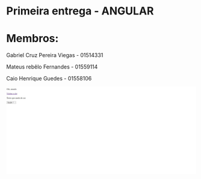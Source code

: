 # Primeira entrega - ANGULAR

# Membros:

Gabriel Cruz Pereira Viegas - 01514331

Mateus rebêlo Fernandes - 01559114

Caio Henrique Guedes - 01558106


<img src="/image 1.jpeg">
